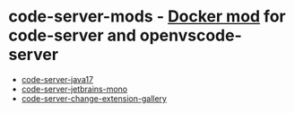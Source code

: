 # code-server-mods - [Docker mod](https://github.com/linuxserver/docker-mods) for code-server and openvscode-server

- [code-server-java17](https://github.com/ilcm96/code-server-mods/tree/code-server-java17)
- [code-server-jetbrains-mono](https://github.com/ilcm96/code-server-mods/tree/code-server-jetbrains-mono)
- [code-server-change-extension-gallery](https://github.com/ilcm96/code-server-mods/tree/code-server-change-extension-gallery)
